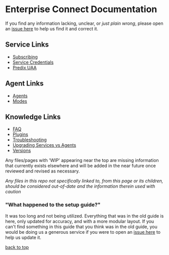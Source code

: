 # Enterprise Connect Documentation
If you find any information lacking, unclear, or *just plain wrong*, please open an [issue here](https://github.com/Enterprise-connect/documentation/issues) to help us find it and correct it.

## Service Links
* [Subscribing](docs/subscription.md)
* [Service Credentials](docs/service-credentials.md)
* [Predix UAA](docs/uaa.md)

## Agent Links
* [Agents](docs/agents.md)
* [Modes](docs/modes.md)

## Knowledge Links
* [FAQ](docs/faq.md)
* [Plugins](docs/plugins.md)
* [Troubleshooting](docs/troubleshooting.md)
* [Upgrading Services vs Agents](docs/upgrades.md)
* [Versions](docs/versions.md)

Any files/pages with 'WIP' appearing near the top are missing information that currently exists elsewhere and will be added in the near future once reviewed and revised as necessary.

*Any files in this repo not specifically linked to, from this page or its children, should be considered out-of-date and the information therein used with caution*

### "What happened to the setup guide?"
It was too long and not being utilized. Everything that was in the old guide is here, only updated for accuracy, and with a more modular layout. If you can't find something in this guide that you think was in the old guide, you would be doing us a generous service if you were to open an [issue here](https://github.com/Enterprise-connect/documentation/issues) to help us update it.

[back to top](#enterprise-connect-documentation)